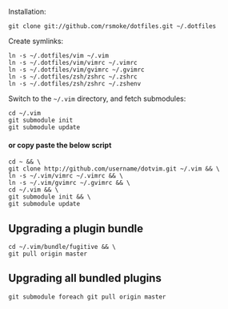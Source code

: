 Installation:

    git clone git://github.com/rsmoke/dotfiles.git ~/.dotfiles

Create symlinks:

    ln -s ~/.dotfiles/vim ~/.vim
    ln -s ~/.dotfiles/vim/vimrc ~/.vimrc
    ln -s ~/.dotfiles/vim/gvimrc ~/.gvimrc
    ln -s ~/.dotfiles/zsh/zshrc ~/.zshrc
    ln -s ~/.dotfiles/zsh/zshrc ~/.zshenv

Switch to the `~/.vim` directory, and fetch submodules:

    cd ~/.vim
    git submodule init
    git submodule update

#### or copy paste the below script
    cd ~ && \
    git clone http://github.com/username/dotvim.git ~/.vim && \
    ln -s ~/.vim/vimrc ~/.vimrc && \
    ln -s ~/.vim/gvimrc ~/.gvimrc && \
    cd ~/.vim && \
    git submodule init && \
    git submodule update

## Upgrading a plugin bundle
    cd ~/.vim/bundle/fugitive && \
    git pull origin master

## Upgrading all bundled plugins
    git submodule foreach git pull origin master
